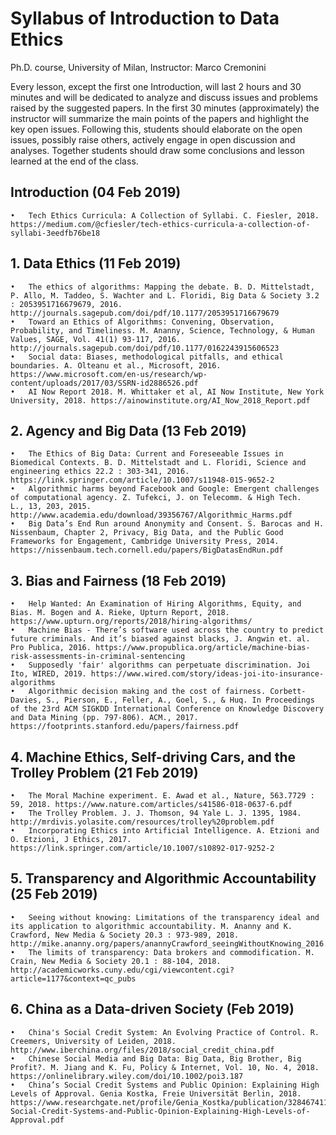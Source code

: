 # Syllabus of Introduction to Data Ethics 
Ph.D. course, University of Milan, 
Instructor: Marco Cremonini

Every lesson, except the first one Introduction, will last 2 hours and 30 minutes and will be dedicated to analyze and discuss issues and problems raised by the suggested papers.
In the first 30 minutes (approximately) the instructor will summarize the main points of the papers and highlight the key open issues. Following this, students should elaborate on the open issues, possibly raise others, actively engage in open discussion and analyses. Together students should draw some conclusions and lesson learned at the end of the class. 

## Introduction (04 Feb 2019)

	•	Tech Ethics Curricula: A Collection of Syllabi. C. Fiesler, 2018. https://medium.com/@cfiesler/tech-ethics-curricula-a-collection-of-syllabi-3eedfb76be18

## 1. Data Ethics (11 Feb 2019)

	•	The ethics of algorithms: Mapping the debate. B. D. Mittelstadt, P. Allo, M. Taddeo, S. Wachter and L. Floridi, Big Data & Society 3.2 : 2053951716679679, 2016. http://journals.sagepub.com/doi/pdf/10.1177/2053951716679679
	•	Toward an Ethics of Algorithms: Convening, Observation, Probability, and Timeliness. M. Ananny, Science, Technology, & Human Values, SAGE, Vol. 41(1) 93-117, 2016. http://journals.sagepub.com/doi/pdf/10.1177/0162243915606523
	•	Social data: Biases, methodological pitfalls, and ethical boundaries. A. Olteanu et al., Microsoft, 2016. https://www.microsoft.com/en-us/research/wp-content/uploads/2017/03/SSRN-id2886526.pdf
	•	AI Now Report 2018. M. Whittaker et al, AI Now Institute, New York University, 2018. https://ainowinstitute.org/AI_Now_2018_Report.pdf

## 2. Agency and Big Data (13 Feb 2019)

	•	The Ethics of Big Data: Current and Foreseeable Issues in Biomedical Contexts. B. D. Mittelstadt and L. Floridi, Science and engineering ethics 22.2 : 303-341, 2016. https://link.springer.com/article/10.1007/s11948-015-9652-2
	•	Algorithmic harms beyond Facebook and Google: Emergent challenges of computational agency. Z. Tufekci, J. on Telecomm. & High Tech. L., 13, 203, 2015. http://www.academia.edu/download/39356767/Algorithmic_Harms.pdf
	•	Big Data’s End Run around Anonymity and Consent. S. Barocas and H. Nissenbaum, Chapter 2, Privacy, Big Data, and the Public Good Frameworks for Engagement, Cambridge University Press, 2014. https://nissenbaum.tech.cornell.edu/papers/BigDatasEndRun.pdf

## 3. Bias and Fairness (18 Feb 2019)

	•	Help Wanted: An Examination of Hiring Algorithms, Equity, and Bias. M. Bogen and A. Rieke, Upturn Report, 2018. https://www.upturn.org/reports/2018/hiring-algorithms/
	•	Machine Bias - There’s software used across the country to predict future criminals. And it’s biased against blacks, J. Angwin et. al. Pro Publica, 2016. https://www.propublica.org/article/machine-bias-risk-assessments-in-criminal-sentencing
	•	Supposedly 'fair' algorithms can perpetuate discrimination. Joi Ito, WIRED, 2019. https://www.wired.com/story/ideas-joi-ito-insurance-algorithms
	•	Algorithmic decision making and the cost of fairness. Corbett-Davies, S., Pierson, E., Feller, A., Goel, S., & Huq. In Proceedings of the 23rd ACM SIGKDD International Conference on Knowledge Discovery and Data Mining (pp. 797-806). ACM., 2017. https://footprints.stanford.edu/papers/fairness.pdf

## 4. Machine Ethics, Self-driving Cars, and the Trolley Problem (21 Feb 2019)

	•	The Moral Machine experiment. E. Awad et al., Nature, 563.7729 : 59, 2018. https://www.nature.com/articles/s41586-018-0637-6.pdf
	•	The Trolley Problem. J. J. Thomson, 94 Yale L. J. 1395, 1984. http://mrdivis.yolasite.com/resources/trolley%20problem.pdf
	•	Incorporating Ethics into Artificial Intelligence. A. Etzioni and O. Etzioni, J Ethics, 2017. https://link.springer.com/article/10.1007/s10892-017-9252-2

## 5. Transparency and Algorithmic Accountability (25 Feb 2019)

	•	Seeing without knowing: Limitations of the transparency ideal and its application to algorithmic accountability. M. Ananny and K. Crawford, New Media & Society 20.3 : 973-989, 2018. http://mike.ananny.org/papers/anannyCrawford_seeingWithoutKnowing_2016.pdf
	•	The limits of transparency: Data brokers and commodification. M. Crain, New Media & Society 20.1 : 88-104, 2018. http://academicworks.cuny.edu/cgi/viewcontent.cgi?article=1177&context=qc_pubs

## 6. China as a Data-driven Society (Feb 2019)

	•	China's Social Credit System: An Evolving Practice of Control. R. Creemers, University of Leiden, 2018. http://www.iberchina.org/files/2018/social_credit_china.pdf
	•	Chinese Social Media and Big Data: Big Data, Big Brother, Big Profit?. M. Jiang and K. Fu, Policy & Internet, Vol. 10, No. 4, 2018. https://onlinelibrary.wiley.com/doi/10.1002/poi3.187
	•	China’s Social Credit Systems and Public Opinion: Explaining High Levels of Approval. Genia Kostka, Freie Universität Berlin, 2018. https://www.researchgate.net/profile/Genia_Kostka/publication/328467411_China%27s_Social_Credit_Systems_and_Public_Opinion_Explaining_High_Levels_of_Approval/links/5c48e84792851c22a38c1473/Chinas-Social-Credit-Systems-and-Public-Opinion-Explaining-High-Levels-of-Approval.pdf
